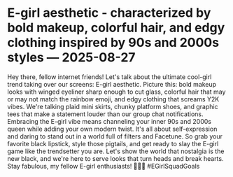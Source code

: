 # E-girl aesthetic - characterized by bold makeup, colorful hair, and edgy clothing inspired by 90s and 2000s styles — 2025-08-27

Hey there, fellow internet friends! Let's talk about the ultimate cool-girl trend taking over our screens: E-girl aesthetic. Picture this: bold makeup looks with winged eyeliner sharp enough to cut glass, colorful hair that may or may not match the rainbow emoji, and edgy clothing that screams Y2K vibes. We're talking plaid mini skirts, chunky platform shoes, and graphic tees that make a statement louder than our group chat notifications. Embracing the E-girl vibe means channeling your inner 90s and 2000s queen while adding your own modern twist. It's all about self-expression and daring to stand out in a world full of filters and Facetune. So grab your favorite black lipstick, style those pigtails, and get ready to slay the E-girl game like the trendsetter you are. Let's show the world that nostalgia is the new black, and we're here to serve looks that turn heads and break hearts. Stay fabulous, my fellow E-girl enthusiasts! 💅🦋🖤 #EGirlSquadGoals